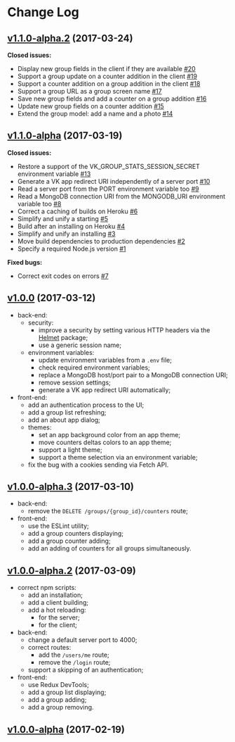 # Change Log

## [v1.1.0-alpha.2](https://github.com/thewizardplusplus/vk-group-stats/tree/v1.1.0-alpha.2) (2017-03-24)

**Closed issues:**

- Display new group fields in the client if they are available [\#20](https://github.com/thewizardplusplus/vk-group-stats/issues/20)
- Support a group update on a counter addition in the client [\#19](https://github.com/thewizardplusplus/vk-group-stats/issues/19)
- Support a counter addition on a group addition in the client [\#18](https://github.com/thewizardplusplus/vk-group-stats/issues/18)
- Support a group URL as a group screen name [\#17](https://github.com/thewizardplusplus/vk-group-stats/issues/17)
- Save new group fields and add a counter on a group addition [\#16](https://github.com/thewizardplusplus/vk-group-stats/issues/16)
- Update new group fields on a counter addition [\#15](https://github.com/thewizardplusplus/vk-group-stats/issues/15)
- Extend the group model: add a name and a photo [\#14](https://github.com/thewizardplusplus/vk-group-stats/issues/14)

## [v1.1.0-alpha](https://github.com/thewizardplusplus/vk-group-stats/tree/v1.1.0-alpha) (2017-03-19)

**Closed issues:**

- Restore a support of the VK\_GROUP\_STATS\_SESSION\_SECRET environment variable [\#13](https://github.com/thewizardplusplus/vk-group-stats/issues/13)
- Generate a VK app redirect URI independently of a server port [\#10](https://github.com/thewizardplusplus/vk-group-stats/issues/10)
- Read a server port from the PORT environment variable too [\#9](https://github.com/thewizardplusplus/vk-group-stats/issues/9)
- Read a MongoDB connection URI from the MONGODB\_URI environment variable too [\#8](https://github.com/thewizardplusplus/vk-group-stats/issues/8)
- Correct a caching of builds on Heroku [\#6](https://github.com/thewizardplusplus/vk-group-stats/issues/6)
- Simplify and unify a starting [\#5](https://github.com/thewizardplusplus/vk-group-stats/issues/5)
- Build after an installing on Heroku [\#4](https://github.com/thewizardplusplus/vk-group-stats/issues/4)
- Simplify and unify an installing [\#3](https://github.com/thewizardplusplus/vk-group-stats/issues/3)
- Move build dependencies to production dependencies [\#2](https://github.com/thewizardplusplus/vk-group-stats/issues/2)
- Specify a required Node.js version [\#1](https://github.com/thewizardplusplus/vk-group-stats/issues/1)

**Fixed bugs:**

- Correct exit codes on errors [\#7](https://github.com/thewizardplusplus/vk-group-stats/issues/7)

## [v1.0.0](https://github.com/thewizardplusplus/vk-group-stats/tree/v1.0.0) (2017-03-12)

- back-end:
    - security:
        - improve a security by setting various HTTP headers via the [Helmet](https://github.com/helmetjs/helmet) package;
        - use a generic session name;
    - environment variables:
        - update environment variables from a `.env` file;
        - check required environment variables;
        - replace a MongoDB host/port pair to a MongoDB connection URI;
        - remove session settings;
        - generate a VK app redirect URI automatically;
- front-end:
    - add an authentication process to the UI;
    - add a group list refreshing;
    - add an about app dialog;
    - themes:
        - set an app background color from an app theme;
        - move counters deltas colors to an app theme;
        - support a light theme;
        - support a theme selection via an environment variable;
    - fix the bug with a cookies sending via Fetch API.

## [v1.0.0-alpha.3](https://github.com/thewizardplusplus/vk-group-stats/tree/v1.0.0-alpha.3) (2017-03-10)

- back-end:
    - remove the `DELETE /groups/{group_id}/counters` route;
- front-end:
    - use the ESLint utility;
    - add a group counters displaying;
    - add a group counter adding;
    - add an adding of counters for all groups simultaneously.

## [v1.0.0-alpha.2](https://github.com/thewizardplusplus/vk-group-stats/tree/v1.0.0-alpha.2) (2017-03-09)

- correct npm scripts:
    - add an installation;
    - add a client building;
    - add a hot reloading:
        - for the server;
        - for the client;
- back-end:
    - change a default server port to 4000;
    - correct routes:
        - add the `/users/me` route;
        - remove the `/login` route;
    - support a skipping of an authentication;
- front-end:
    - use Redux DevTools;
    - add a group list displaying;
    - add a group adding;
    - add a group removing.

## [v1.0.0-alpha](https://github.com/thewizardplusplus/vk-group-stats/tree/v1.0.0-alpha) (2017-02-19)
